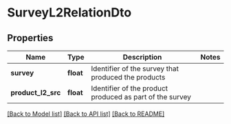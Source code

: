 # SurveyL2RelationDto

## Properties
Name | Type | Description | Notes
------------ | ------------- | ------------- | -------------
**survey** | **float** | Identifier of the survey that produced the products | 
**product_l2_src** | **float** | Identifier of the product produced as part of the survey | 

[[Back to Model list]](../README.md#documentation-for-models) [[Back to API list]](../README.md#documentation-for-api-endpoints) [[Back to README]](../README.md)


